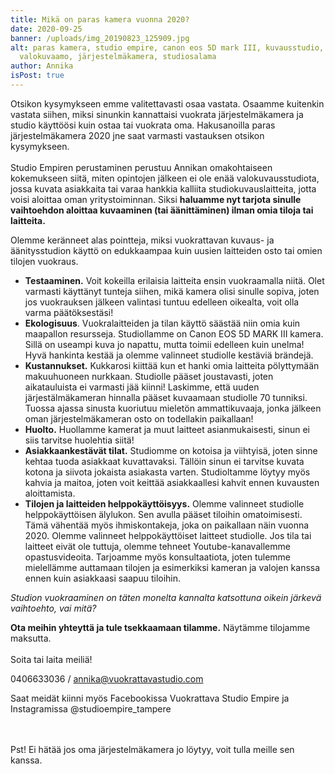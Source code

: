 ```yaml
---
title: Mikä on paras kamera vuonna 2020?
date: 2020-09-25
banner: /uploads/img_20190823_125909.jpg
alt: paras kamera, studio empire, canon eos 5D mark III, kuvausstudio,
  valokuvaamo, järjestelmäkamera, studiosalama
author: Annika
isPost: true
---
```

Otsikon kysymykseen emme valitettavasti osaa vastata. Osaamme kuitenkin vastata siihen, miksi sinunkin kannattaisi vuokrata järjestelmäkamera ja studio käyttöösi kuin ostaa tai vuokrata oma. Hakusanoilla paras järjestelmäkamera 2020 jne saat varmasti vastauksen otsikon kysymykseen. \
\
Studio Empiren perustaminen perustuu Annikan omakohtaiseen kokemukseen siitä, miten opintojen jälkeen ei ole enää valokuvausstudiota, jossa kuvata asiakkaita tai varaa hankkia kalliita studiokuvauslaitteita, jotta voisi aloittaa oman yritystoiminnan. Siksi **haluamme nyt tarjota sinulle vaihtoehdon aloittaa kuvaaminen (tai äänittäminen) ilman omia tiloja tai laitteita.**

Olemme keränneet alas pointteja, miksi vuokrattavan kuvaus- ja äänitysstudion käyttö on edukkaampaa kuin uusien laitteiden osto tai omien tilojen vuokraus.

* **Testaaminen.** Voit kokeilla erilaisia laitteita ensin vuokraamalla niitä. Olet varmasti käyttänyt tunteja siihen, mikä kamera olisi sinulle sopiva, joten jos vuokrauksen jälkeen valintasi tuntuu edelleen oikealta, voit olla varma päätöksestäsi!
* **Ekologisuus**. Vuokralaitteiden ja tilan käyttö säästää niin omia kuin maapallon resursseja. Studiollamme on Canon EOS 5D MARK III kamera. Sillä on useampi kuva jo napattu, mutta toimii edelleen kuin unelma! Hyvä hankinta kestää ja olemme valinneet studiolle kestäviä brändejä.
* **Kustannukset.** Kukkarosi kiittää kun et hanki omia laitteita pölyttymään makuuhuoneen nurkkaan. Studiolle pääset joustavasti, joten aikatauluista ei varmasti jää kiinni! Laskimme, että uuden järjestälmäkameran hinnalla pääset kuvaamaan studiolle 70 tunniksi. Tuossa ajassa sinusta kuoriutuu mieletön ammattikuvaaja, jonka jälkeen oman järjestelmäkameran osto on todellakin paikallaan!
* **Huolto.** Huollamme kamerat ja muut laitteet asianmukaisesti, sinun ei siis tarvitse huolehtia siitä! 
* **Asiakkaankestävät tilat.** Studiomme on kotoisa ja viihtyisä, joten sinne kehtaa tuoda asiakkaat kuvattavaksi. Tällöin sinun ei tarvitse kuvata kotona ja siivota jokaista asiakasta varten. Studioltamme löytyy myös kahvia ja maitoa, joten voit keittää asiakkaallesi kahvit ennen kuvausten aloittamista.
* **Tilojen ja laitteiden helppokäyttöisyys.** Olemme valinneet studiolle helppokäyttöisen älylukon. Sen avulla pääset tiloihin omatoimisesti. Tämä vähentää myös ihmiskontakeja, joka on paikallaan näin vuonna 2020. Olemme valinneet helppokäyttöiset laitteet studiolle. Jos tila tai laitteet eivät ole tuttuja, olemme tehneet Youtube-kanavallemme opastusvideoita. Tarjoamme myös konsultaatiota, joten tulemme mielellämme auttamaan tilojen ja esimerkiksi kameran ja valojen kanssa ennen kuin asiakkaasi saapuu tiloihin.

*Studion vuokraaminen on täten monelta kannalta katsottuna oikein järkevä vaihtoehto, vai mitä?*

**Ota meihin yhteyttä ja tule tsekkaamaan tilamme.** Näytämme tilojamme maksutta.\
\
Soita tai laita meiliä!

0406633036 / [annika@vuokrattavastudio.com](mailto:annika@vuokrattavastudio.com)

Saat meidät kiinni myös Facebookissa Vuokrattava Studio Empire ja Instagramissa @studioempire_tampere

\
\
Pst! Ei hätää jos oma järjestelmäkamera jo löytyy, voit tulla meille sen kanssa.